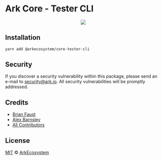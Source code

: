 # Ark Core - Tester CLI

<p align="center">
    <img src="../../banner.png?sanitize=true" />
</p>

## Installation

```bash
yarn add @arkecosystem/core-tester-cli
```

## Security

If you discover a security vulnerability within this package, please send an e-mail to security@ark.io. All security vulnerabilities will be promptly addressed.

## Credits

-   [Brian Faust](https://github.com/faustbrian)
-   [Alex Barnsley](https://github.com/alexbarnsley)
-   [All Contributors](../../../../contributors)

## License

[MIT](LICENSE) © [ArkEcosystem](https://ark.io)
